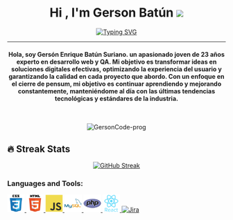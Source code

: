 <h1 align="center">Hi , I'm Gerson Batún <img src="https://media.giphy.com/media/hvRJCLFzcasrR4ia7z/giphy.gif" width="35"></h1>
<p align="center">
  <a href="https://git.io/typing-svg"><img src="https://readme-typing-svg.demolab.com?font=Fira+Code&weight=700&size=25&duration=2500&pause=1000&color=0402F7&center=verdadero&vCenter=FALSO&repeat=verdadero&random=FALSO&width=450&lines=Ingeniero+en+Sistemas;Programador+Web;Analista+QA&center=true&width=500&height=40" alt="Typing SVG" /></a>
</p>
<hr/>
<h4 align="center">Hola, soy Gersón Enrique Batún Suriano. un apasionado joven de 23 años experto en desarrollo web y QA. Mi objetivo es transformar ideas en soluciones digitales efectivas, optimizando la experiencia del usuario y garantizando la calidad en cada proyecto que abordo. Con un enfoque en el cierre de pensum, mi objetivo es continuar aprendiendo y mejorando constantemente, manteniéndome al día con las últimas tendencias tecnológicas y estándares de la industria.</h4>
<br>
<p align="center"> <img src="https://komarev.com/ghpvc/?username=GersonCode-prog&label=Profile%20views&color=0e75b6&style=plastic" alt="GersonCode-prog" /> </p>

## 🔥 Streak Stats
<p align="center"><a href="https://git.io/streak-stats"><img src="https://github-readme-streak-stats.herokuapp.com?user=GersonCode-prog&theme=vue-dark&locale=es&hide_longest_streak=true" alt="GitHub Streak" /></a>

<h3 align="left">Languages and Tools:</h3>
<p align="left"> <a href="https://www.w3schools.com/css/" target="_blank" rel="noreferrer"> <img src="https://raw.githubusercontent.com/devicons/devicon/master/icons/css3/css3-original-wordmark.svg" alt="css3" width="40" height="40"/> </a> <a href="https://www.w3.org/html/" target="_blank" rel="noreferrer"> <img src="https://raw.githubusercontent.com/devicons/devicon/master/icons/html5/html5-original-wordmark.svg" alt="html5" width="40" height="40"/> </a> <a href="https://developer.mozilla.org/en-US/docs/Web/JavaScript" target="_blank" rel="noreferrer"> <img src="https://raw.githubusercontent.com/devicons/devicon/master/icons/javascript/javascript-original.svg" alt="javascript" width="40" height="40"/> </a> <a href="https://www.mysql.com/" target="_blank" rel="noreferrer"> <img src="https://raw.githubusercontent.com/devicons/devicon/master/icons/mysql/mysql-original-wordmark.svg" alt="mysql" width="40" height="40"/> </a> <a href="https://www.php.net" target="_blank" rel="noreferrer"> <img src="https://raw.githubusercontent.com/devicons/devicon/master/icons/php/php-original.svg" alt="php" width="40" height="40"/> </a> <a href="https://reactjs.org/" target="_blank" rel="noreferrer"> <img src="https://raw.githubusercontent.com/devicons/devicon/master/icons/react/react-original-wordmark.svg" alt="react" width="40" height="40"/> </a> <a href="https://www.atlassian.com/es/software/jira" target="_blank" rel="noreferrer"> <img src="https://cdn.icon-icons.com/icons2/2699/PNG/512/atlassian_jira_logo_icon_170511.png" alt="Jira" width="40" height="40"/> </a></p>
